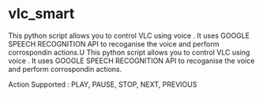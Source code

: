 # vlc_smart


This python script allows you to control VLC using voice . It uses GOOGLE SPEECH RECOGNITION API to recoganise the voice and perform corrospondin actions.U
This python script allows you to control VLC using voice . It uses GOOGLE SPEECH RECOGNITION API to recoganise the voice and perform corrospondin actions.

Action Supported : PLAY, PAUSE, STOP, NEXT, PREVIOUS
